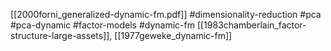 [[2000forni_generalized-dynamic-fm.pdf]]
#dimensionality-reduction #pca #pca-dynamic #factor-models #dynamic-fm
[[1983chamberlain_factor-structure-large-assets]], [[1977geweke_dynamic-fm]]


